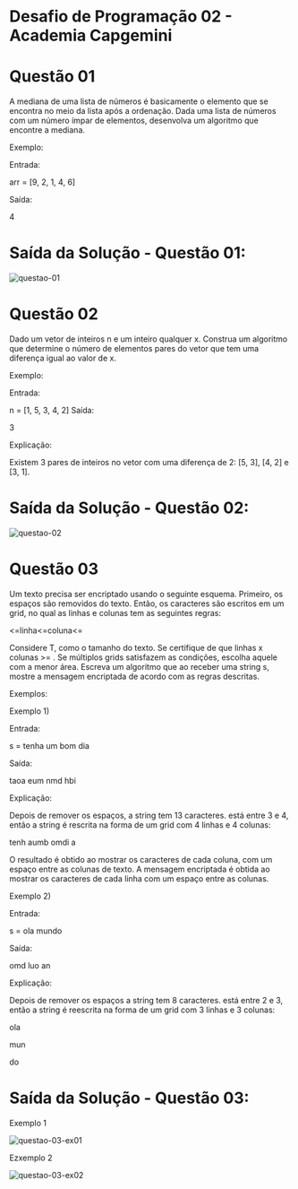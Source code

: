# 
# Desafio de Programação 02 - Academia Capgemini

# Questão 01

A mediana de uma lista de números é basicamente o elemento que se encontra no meio da lista após a ordenação. Dada uma lista de números com um número ímpar de elementos, desenvolva um algoritmo que encontre a mediana.

Exemplo:

Entrada: 

arr = [9, 2, 1, 4, 6]

Saída:

4

# Saída da Solução - Questão 01:
![questao-01](https://user-images.githubusercontent.com/64935311/156936181-a0a22632-522f-4719-bfe6-e79b22012c87.jpg)

# Questão 02

  Dado um vetor de inteiros n e um inteiro qualquer x. Construa um algoritmo que determine o número de elementos pares do vetor que tem uma diferença igual ao valor de x.

Exemplo:

Entrada: 

n = [1, 5, 3, 4, 2]
Saída: 

3

Explicação:

Existem 3 pares de inteiros no vetor com uma diferença de 2: [5, 3], [4, 2] e [3, 1].

# Saída da Solução - Questão 02:

![questao-02](https://user-images.githubusercontent.com/64935311/156936328-a0d71a80-f1ff-4169-9da7-599d13dcddeb.jpg)

# Questão 03

Um texto precisa ser encriptado usando o seguinte esquema. Primeiro, os espaços são removidos do texto. Então, os caracteres são escritos em um grid, no qual as linhas e colunas tem as seguintes regras:

<=linha<=coluna<=

Considere T, como o tamanho do texto.
Se certifique de que linhas x colunas >= .
Se múltiplos grids satisfazem as condições, escolha aquele com a menor área.
Escreva um algoritmo que ao receber uma string s, mostre a mensagem encriptada de acordo com as regras descritas.

Exemplos:


Exemplo 1)

Entrada:

s = tenha um bom dia


Saída:

taoa eum nmd hbi


Explicação:

Depois de remover os espaços, a string tem 13 caracteres.  está entre 3 e 4, então a string é rescrita na forma de um grid com 4 linhas e 4 colunas:

tenh
aumb
omdi
a

O resultado é obtido ao mostrar os caracteres de cada coluna, com um espaço entre as colunas de texto. A mensagem encriptada é obtida ao mostrar os caracteres de cada linha com um espaço entre as colunas.


Exemplo 2)

Entrada:

s = ola mundo


Saída:

omd luo an


Explicação:

Depois de remover os espaços a string tem 8 caracteres.  está entre 2 e 3, então a string é reescrita na forma de um grid com 3 linhas e 3 colunas:

ola

mun

do

# Saída da Solução - Questão 03:

Exemplo 1

![questao-03-ex01](https://user-images.githubusercontent.com/64935311/156936514-aca77e8a-fb4e-4943-894e-c116e1cb49d5.jpg)

Ezxemplo 2

![questao-03-ex02](https://user-images.githubusercontent.com/64935311/156936589-a2cde8f0-4f18-4bd4-a7cb-322465f7b01d.jpg)
